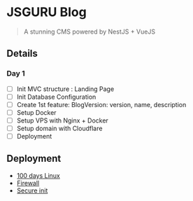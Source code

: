# JSGURU Blog

> A stunning CMS powered by NestJS + VueJS

## Details

### Day 1

- [ ] Init MVC structure : Landing Page
- [ ] Init Database Configuration
- [ ] Create 1st feature: BlogVersion: version, name, description
- [ ] Setup Docker
- [ ] Setup VPS with Nginx + Docker
- [ ] Setup domain with Cloudflare
- [ ] Deployment

## Deployment

- [100 days Linux](https://gist.github.com/misostack/c0d362935af0bb5c119edc89e0d24652)
- [Firewall](https://www.vultr.com/docs/how-to-configure-uncomplicated-firewall-ufw-on-ubuntu-20-04/)
- [Secure init](https://www.digitalocean.com/community/tutorials/initial-server-setup-with-ubuntu-20-04)
